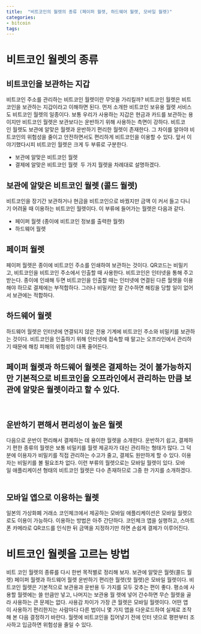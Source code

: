 ```yaml
---
title:  "비트코인의 월렛의 종류 (페이퍼 월렛, 하드웨어 월렛, 모바일 월렛)"
categories: 
- bitcoin
tags:
---
```

# 비트코인 월렛의 종류 
## 비트코인을 보관하는 지갑 
비트코인 주소를 관리하는 비트코인 월렛이란 무엇을 가리킬까? 비트코인 월렛은 비트코인을 보관하는 지갑이라고 이해하면 된다. 먼저 소개한 비트코인 보유용 월렛 서비스도 비트코인 월렛의 일종이다. 보통 우리가 사용하는 지갑은 현금과 카드를 보관하는 용이지만 비트코인 월렛은 보관보다는 운반하기 위해 사용하는 측면이 강하다. 비트코인 월렛도 보관에 알맞은 월렛과 운반하기 편리한 월렛이 존재한다. 그 차이를 알아야 비트코인의 위험성을 줄이고 안전하면서도 편리하게 비트코인을 이용할 수 있다. 앞서 이야기했다시피 비트코인 월렛은 크게 두 부류로 구분한다. 
* 보관에 알맞은 비트코인 월렛
* 결제에 알맞은 비트코인 월렛 
두 가지 월렛을 차례대로 설명하겠다.
 
## 보관에 알맞은 비트코인 월렛 (콜드 월렛) 
비트코인을 장기간 보관하거나 현금을 비트코인으로 바꿨지만 금액 이 커서 들고 다니기 어려울 때 이용하는 비트코인 월렛이다. 이 부류에 들어가는 월렛은 다음과 같다. 
* 페이퍼 월렛 (종이에 비트코인 정보를 출력한 월렛)
* 하드웨어 월렛 
## 페이퍼 월렛 
페이퍼 월렛은 종이에 비트코인 주소를 인쇄하여 보관하는 것이다. QR코드는 비밀키고, 비트코인을 비트코인 주소에서 인출할 때 사용한다. 비트코인은 인터넷을 통해 주고받는다. 종이에 인쇄해 두면 비트코인을 인출할 때는 인터넷에 연결된 다른 월렛을 이용해야 하므로 결제에는 부적합하다. 그러나 비밀키만 잘 간수하면 해킹을 당할 일이 없어서 보관에는 적합하다. 
 
## 하드웨어 월렛 
하드웨어 월렛은 인터넷에 연결되지 않은 전용 기계에 비트코인 주소와 비밀키를 보관하는 것이다. 비트코인을 인출하기 위해 인터넷에 접속할 때 말고는 오프라인에서 관리하기 때문에 해킹 피해의 위험성이 대폭 줄어든다. 
 
## 페이퍼 월렛과 하드웨어 월렛은 결제하는 것이 불가능하지만 기본적으로 비트코인을 오프라인에서 관리하는 만큼 보관에 알맞은 월렛이라고 할 수 있다. 
 
## 운반하기 편해서 편리성이 높은 월렛 
다음으로 운반이 편리해서 결제하는 데 용이한 월렛을 소개한다. 운반하기 쉽고, 결제하기 편한 종류의 월렛은 보통 비밀키를 월렛 제공자가 대신 관리하는 형태가 많다. 그 덕분에 이용자가 비밀키를 직접 관리하는 수고가 줄고, 결제도 원만하게 할 수 있다. 이용자는 비밀키를 볼 필요조차 없다. 이런 부류의 월렛으로는 모바일 월렛이 있다. 모바일 애플리케이션 형태의 비트코인 월렛은 다수 존재하므로 그중 한 가지를 소개하겠다. 
 
## 모바일 앱으로 이용하는 월렛 
일본의 가상화폐 거래소 코인체크에서 제공하는 모바일 애플리케이션은 모바일 월렛으로도 이용이 가능하다. 이용하는 방법은 아주 간단하다. 코인체크 앱을 실행하고, 스마트폰 카메라로 QR코드를 인식한 뒤 금액을 지정하기만 하면 손쉽게 결제가 이루어진다.
 
# 비트코인 월렛을 고르는 방법 
비트 코인 월렛의 종류를 다시 한번 목적별로 정리해 보자. 보관에 알맞은 월렛(콜드 월렛) 페이퍼 월렛과 하드웨어 월렛 운반하기 편리한 월렛(핫 월렛)은 모바일 월렛이다. 비트코인 월렛은 기본적으로 보관용과 운반용 두 가지를 모두 갖추는 편이 좋다. 평소에 사용할 월렛에는 쓸 만큼만 넣고, 나머지는 보관용 월 렛에 넣어 간수하면 무슨 월렛을 골라 사용하는 큰 문제는 없다. 사용감 차이가 가장 큰 월렛은 모바일 월렛이다. 어떤 앱이 사용하기 편리한지는 사람마다 다른 법이니 몇 가지 앱을 다운로드하여 실제로 조작해 본 다음 결정하기 바란다. 월렛에 비트코인을 집어넣기 전에 인터 넷으로 평판부터 조사하고 입금하면 위험성을 줄일 수 있다. 





